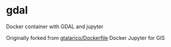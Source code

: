 # gdal
Docker container with GDAL and jupyter

Originally forked from [gtalarico/Dockerfile](https://gist.github.com/gtalarico/b6123596a4247a5e6fa5fb92cd675e84)
Docker Jupyter for GIS
